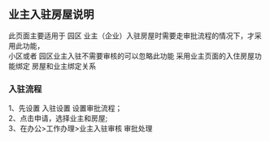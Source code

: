 ## 业主入驻房屋说明

此页面主要适用于 园区 业主（企业）入驻房屋时需要走审批流程的情况下，才采用此功能，</br>
小区或者 园区业主入驻不需要审核的可以忽略此功能 采用业主页面的入住房屋功能绑定 房屋和业主绑定关系</br>

### 入驻流程

1、先设置 入驻设置 设置审批流程；</br>
2、点击申请，选择业主和房屋;</br>
3、在办公>工作办理>业主入驻审核 审批处理</br>

